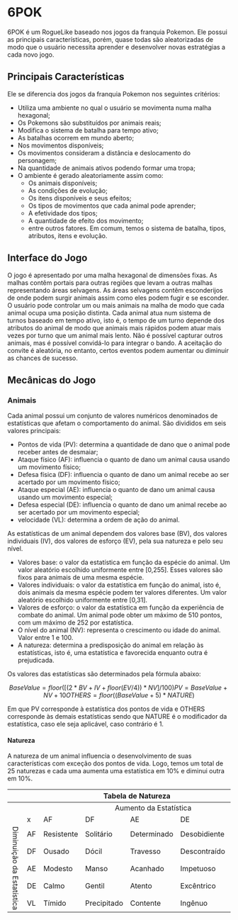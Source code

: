 # 6POK

6POK é um RogueLike baseado nos jogos da franquia Pokemon.
Ele possui as principais características, porém, quase todas são aleatorizadas de modo que o usuário necessita aprender e desenvolver novas estratégias a cada novo jogo.

## Principais Características

Ele se diferencia dos jogos da franquia Pokemon nos seguintes critérios:
- Utiliza uma ambiente no qual o usuário se movimenta numa malha hexagonal;
- Os Pokemons são substituídos por animais reais;
- Modifica o sistema de batalha para tempo ativo;
- As batalhas ocorrem em mundo aberto;
- Nos movimentos disponíveis;
- Os movimentos consideram a distância e deslocamento do personagem;
- Na quantidade de animais ativos podendo formar uma tropa;
- O ambiente é gerado aleatoriamente assim como:
  - Os animais disponíveis;
  - As condições de evolução;
  - Os itens disponíveis e seus efeitos;
  - Os tipos de movimentos que cada animal pode aprender;
  - A efetividade dos tipos;
  - A quantidade de efeito dos movimento;
  - entre outros fatores.
Em comum, temos o sistema de batalha, tipos, atributos, itens e evolução.

## Interface do Jogo

O jogo é apresentado por uma malha hexagonal de dimensões fixas.
As malhas contêm portais para outras regiões que levam a outras malhas representando áreas selvagens.
As áreas selvagens contêm esconderijos de onde podem surgir animais assim como eles podem fugir e se esconder.
O usuário pode controlar um ou mais animais na malha de modo que cada animal ocupa uma posição distinta.
Cada animal atua num sistema de turnos baseado em tempo ativo, isto é, o tempo de um turno depende dos atributos do animal de modo que animais mais rápidos podem atuar mais vezes por turno que um animal mais lento.
Não é possível capturar outros animais, mas é possível convidá-lo para integrar o bando.
A aceitação do convite é aleatória, no entanto, certos eventos podem aumentar ou diminuir as chances de sucesso.

## Mecânicas do Jogo

### Animais

Cada animal possui um conjunto de valores numéricos denominados de estatísticas que afetam o comportamento do animal. São divididos em seis valores principais:
- Pontos de vida (PV): determina a quantidade de dano que o animal pode receber antes de desmaiar;
- Ataque físico (AF): influencia o quanto de dano um animal causa usando um movimento físico;
- Defesa física (DF): influencia o quanto de dano um animal recebe ao ser acertado por um movimento físico;
- Ataque especial (AE): influencia o quanto de dano um animal causa usando um movimento especial;
- Defesa especial (DE): influencia o quanto de dano um animal recebe ao ser acertado por um movimento especial;
- velocidade (VL): determina a ordem de ação do animal.

As estatísticas de um animal dependem dos valores base (BV), dos valores individuais (IV), dos valores de esforço (EV), pela sua natureza e pelo seu nível.
- Valores base: o valor da estatística em função da espécie do animal. Um valor aleatório escolhido uniformente entre [0,255]. Esses valores são fixos para animais de uma mesma espécie.
- Valores individuais: o valor da estatística em função do animal, isto é, dois animais da mesma espécie podem ter valores diferentes. Um valor aleatório escolhido uniformente entre [0,31].
- Valores de esforço: o valor da estatística em função da experiência de combate do animal. Um animal pode obter um máximo de 510 pontos, com um máximo de 252 por estatística.
- O nível do animal (NV): representa o crescimento ou idade do animal. Valor entre 1 e 100.
- A natureza: determina a predisposição do animal em relação às estatísticas, isto é, uma estatística e favorecida enquanto outra é prejudicada.

Os valores das estatísticas são determinados pela fórmula abaixo:

```math
BaseValue = floor([ (2 * BV + IV + floor(EV/4) ) * NV] / 100)
PV = BaseValue + NV + 10
OTHERS = floor( (BaseValue + 5) * NATURE)
```
Em que PV corresponde à estatística dos pontos de vida e OTHERS corresponde às demais estatísticas sendo que NATURE é o modificador da estatística, caso ele seja aplicável, caso contrário é 1.

#### Natureza

A natureza de um animal influencia o desenvolvimento de suas características com exceção dos pontos de vida.
Logo, temos um total de 25 naturezas e cada uma aumenta uma estatística em 10% e diminui outra em 10%.

<table>
    <thead>
        <tr><th colspan="7">Tabela de Natureza</th></tr>
    </thead>
    <tbody>
        <tr><td></td><td></td><td colspan="5" style="text-align: center;">Aumento da Estatística</td></tr>
        <tr><td></td><td>x</td><td>AF</td><td>DF</td><td>AE</td><td>DE</td><td>VL</td></tr>
        <tr><td rowspan="6" style="writing-mode: vertical-lr;">Diminuição da Estatística</td><td>AF</td><td>Resistente</td><td>Solitário</td><td>Determinado</td><td>Desobidiente</td><td>Corajoso</td></tr>
        <tr><td>DF</td><td>Ousado</td><td>Dócil</td><td>Travesso</td><td>Descontraído</td><td>Relaxado</td></tr>
        <tr><td>AE</td><td>Modesto</td><td>Manso</td><td>Acanhado</td><td>Impetuoso</td><td>Quieto</td></tr>
        <tr><td>DE</td><td>Calmo</td><td>Gentil</td><td>Atento</td><td>Excêntrico</td><td>Atrevido</td></tr>
        <tr><td>VL</td><td>Tímido</td><td>Precipitado</td><td>Contente</td><td>Ingênuo</td><td>Sério</td></tr>
    </tbody>
</table>

 